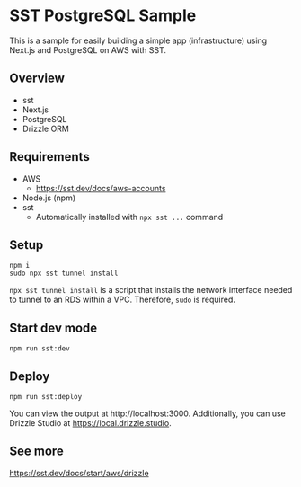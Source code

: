 # SST PostgreSQL Sample

This is a sample for easily building a simple app (infrastructure) using Next.js and PostgreSQL on AWS with SST.

## Overview

- sst
- Next.js
- PostgreSQL
- Drizzle ORM

## Requirements

- AWS
  - https://sst.dev/docs/aws-accounts
- Node.js (npm)
- sst
  - Automatically installed with `npx sst ...` command

## Setup

```
npm i
sudo npx sst tunnel install
```

`npx sst tunnel install` is a script that installs the network interface needed to tunnel to an RDS within a VPC. Therefore, `sudo` is required.

## Start dev mode

```
npm run sst:dev
```

## Deploy

```
npm run sst:deploy
```

You can view the output at http://localhost:3000.
Additionally, you can use Drizzle Studio at https://local.drizzle.studio.

## See more

https://sst.dev/docs/start/aws/drizzle
